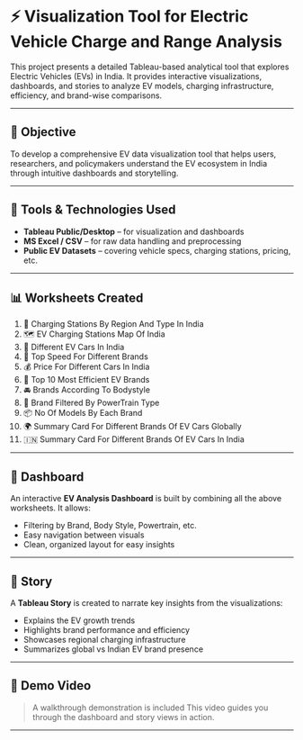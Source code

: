 # ⚡ Visualization Tool for Electric Vehicle Charge and Range Analysis

This project presents a detailed Tableau-based analytical tool that explores Electric Vehicles (EVs) in India. It provides interactive visualizations, dashboards, and stories to analyze EV models, charging infrastructure, efficiency, and brand-wise comparisons.

---

## 🎯 Objective

To develop a comprehensive EV data visualization tool that helps users, researchers, and policymakers understand the EV ecosystem in India through intuitive dashboards and storytelling.

---

## 🧰 Tools & Technologies Used

- **Tableau Public/Desktop** – for visualization and dashboards  
- **MS Excel / CSV** – for raw data handling and preprocessing  
- **Public EV Datasets** – covering vehicle specs, charging stations, pricing, etc.

---

## 📊 Worksheets Created

1. 🔌 Charging Stations By Region And Type In India  
2. 🗺️ EV Charging Stations Map Of India  
3. 🚗 Different EV Cars In India  
4. 🏁 Top Speed For Different Brands  
5. 💰 Price For Different Cars In India  
6. 🌿 Top 10 Most Efficient EV Brands  
7. 🚘 Brands According To Bodystyle  
8. 🔧 Brand Filtered By PowerTrain Type  
9. 📦 No Of Models By Each Brand  
10. 🌍 Summary Card For Different Brands Of EV Cars Globally  
11. 🇮🇳 Summary Card For Different Brands Of EV Cars In India  

---

## 📐 Dashboard

An interactive **EV Analysis Dashboard** is built by combining all the above worksheets. It allows:

- Filtering by Brand, Body Style, Powertrain, etc.  
- Easy navigation between visuals  
- Clean, organized layout for easy insights  


---

## 📖 Story

A **Tableau Story** is created to narrate key insights from the visualizations:

- Explains the EV growth trends  
- Highlights brand performance and efficiency  
- Showcases regional charging infrastructure  
- Summarizes global vs Indian EV brand presence  


---

## 🎥 Demo Video

> A walkthrough demonstration is included
This video guides you through the dashboard and story views in action.

---



